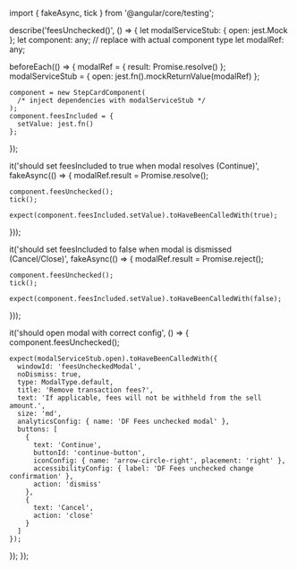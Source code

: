 import { fakeAsync, tick } from '@angular/core/testing';

describe('feesUnchecked()', () => {
  let modalServiceStub: { open: jest.Mock };
  let component: any; // replace with actual component type
  let modalRef: any;

  beforeEach(() => {
    modalRef = {
      result: Promise.resolve()
    };
    modalServiceStub = {
      open: jest.fn().mockReturnValue(modalRef)
    };

    component = new StepCardComponent(
      /* inject dependencies with modalServiceStub */
    );
    component.feesIncluded = {
      setValue: jest.fn()
    };
  });

  it('should set feesIncluded to true when modal resolves (Continue)', fakeAsync(() => {
    modalRef.result = Promise.resolve();

    component.feesUnchecked();
    tick();

    expect(component.feesIncluded.setValue).toHaveBeenCalledWith(true);
  }));

  it('should set feesIncluded to false when modal is dismissed (Cancel/Close)', fakeAsync(() => {
    modalRef.result = Promise.reject();

    component.feesUnchecked();
    tick();

    expect(component.feesIncluded.setValue).toHaveBeenCalledWith(false);
  }));

  it('should open modal with correct config', () => {
    component.feesUnchecked();

    expect(modalServiceStub.open).toHaveBeenCalledWith({
      windowId: 'feesUncheckedModal',
      noDismiss: true,
      type: ModalType.default,
      title: 'Remove transaction fees?',
      text: 'If applicable, fees will not be withheld from the sell amount.',
      size: 'md',
      analyticsConfig: { name: 'DF Fees unchecked modal' },
      buttons: [
        {
          text: 'Continue',
          buttonId: 'continue-button',
          iconConfig: { name: 'arrow-circle-right', placement: 'right' },
          accessibilityConfig: { label: 'DF Fees unchecked change confirmation' },
          action: 'dismiss'
        },
        {
          text: 'Cancel',
          action: 'close'
        }
      ]
    });
  });
});